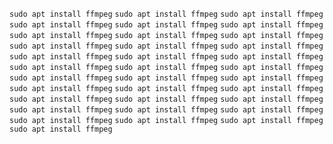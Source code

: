 `sudo apt install ffmpeg`
`sudo apt install ffmpeg`
`sudo apt install ffmpeg`
`sudo apt install ffmpeg`
`sudo apt install ffmpeg`
`sudo apt install ffmpeg`
`sudo apt install ffmpeg`
`sudo apt install ffmpeg`
`sudo apt install ffmpeg`
`sudo apt install ffmpeg`
`sudo apt install ffmpeg`
`sudo apt install ffmpeg`
`sudo apt install ffmpeg`
`sudo apt install ffmpeg`
`sudo apt install ffmpeg`
`sudo apt install ffmpeg`
`sudo apt install ffmpeg`
`sudo apt install ffmpeg`
`sudo apt install ffmpeg`
`sudo apt install ffmpeg`
`sudo apt install ffmpeg`
`sudo apt install ffmpeg`
`sudo apt install ffmpeg`
`sudo apt install ffmpeg`
`sudo apt install ffmpeg`
`sudo apt install ffmpeg`
`sudo apt install ffmpeg`
`sudo apt install ffmpeg`
`sudo apt install ffmpeg`
`sudo apt install ffmpeg`
`sudo apt install ffmpeg`
`sudo apt install ffmpeg`
`sudo apt install ffmpeg`
`sudo apt install ffmpeg`
